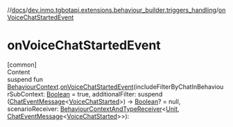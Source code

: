 //[docs](../../index.md)/[dev.inmo.tgbotapi.extensions.behaviour_builder.triggers_handling](index.md)/[onVoiceChatStartedEvent](on-voice-chat-started-event.md)



# onVoiceChatStartedEvent  
[common]  
Content  
suspend fun [BehaviourContext](../dev.inmo.tgbotapi.extensions.behaviour_builder/-behaviour-context/index.md).[onVoiceChatStartedEvent](on-voice-chat-started-event.md)(includeFilterByChatInBehaviourSubContext: [Boolean](https://kotlinlang.org/api/latest/jvm/stdlib/kotlin/-boolean/index.html) = true, additionalFilter: suspend ([ChatEventMessage](../dev.inmo.tgbotapi.types.message.abstracts/-chat-event-message/index.md)<[VoiceChatStarted](../dev.inmo.tgbotapi.types.message.ChatEvents.voice/-voice-chat-started/index.md)>) -> [Boolean](https://kotlinlang.org/api/latest/jvm/stdlib/kotlin/-boolean/index.html)? = null, scenarioReceiver: [BehaviourContextAndTypeReceiver](../dev.inmo.tgbotapi.extensions.behaviour_builder/index.md#%5Bdev.inmo.tgbotapi.extensions.behaviour_builder%2FBehaviourContextAndTypeReceiver%2F%2F%2FPointingToDeclaration%2F%5D%2FClasslikes%2F625018081)<[Unit](https://kotlinlang.org/api/latest/jvm/stdlib/kotlin/-unit/index.html), [ChatEventMessage](../dev.inmo.tgbotapi.types.message.abstracts/-chat-event-message/index.md)<[VoiceChatStarted](../dev.inmo.tgbotapi.types.message.ChatEvents.voice/-voice-chat-started/index.md)>>):   



